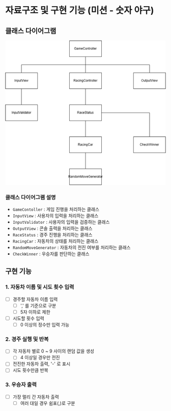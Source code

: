 # 자료구조 및 구현 기능 (미션 - 숫자 야구)

## 클래스 다이어그램
![class_diagram.png](image%2Fclass_diagram.png)

### 클래스 다이어그램 설명
- `GameContoller` : 게임 진행을 처리하는 클래스
- `InputView` : 사용자의 입력을 처리하는 클래스
- `InputValidator` : 사용자의 입력을 검증하는 클래스
- `OutputView` : 콘솔 출력을 처리하는 클래스
- `RaceStatus` : 경주 진행을 처리하는 클래스
- `RacingCar` : 자동차의 상태를 처리하는 클래스
- `RandomMoveGenerator` : 자동차의 전진 여부를 처리하는 클래스
- `CheckWinner` : 우승자를 판단하는 클래스

## 구현 기능

### 1. 자동차 이름 및 시도 횟수 입력

- [ ] 경주할 자동차 이름 입력
  - [ ] ',' 를 기준으로 구분
  - [ ] 5자 이하로 제한
- [ ] 시도할 횟수 입력
  - [ ] 0 이상의 정수만 입력 가능

### 2. 경주 실행 및 반복
- [ ] 각 자동차 별로 0 ~ 9 사이의 랜덤 값을 생성
  - [ ] 4 이상일 경우만 전진
- [ ] 전진한 자동차 출력, '-' 로 표시
- [ ] 시도 횟수만큼 반복

### 3. 우승자 출력
- [ ] 가장 멀리 간 자동차 출력
  - [ ] 여러 대일 경우 쉼표(,)로 구분